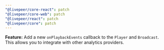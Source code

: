 ```yaml
---
"@livepeer/core-react": patch
"@livepeer/core-web": patch
"@livepeer/react": patch
"@livepeer/core": patch
---
```


**Feature:** Add a new `onPlaybackEvents` callback to the `Player` and `Broadcast`. This allows you to integrate with other analytics providers.
